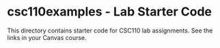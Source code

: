# csc110examples - Lab Starter Code

This directory contains starter code for CSC110 lab assignments.  See the links in your Canvas course.
